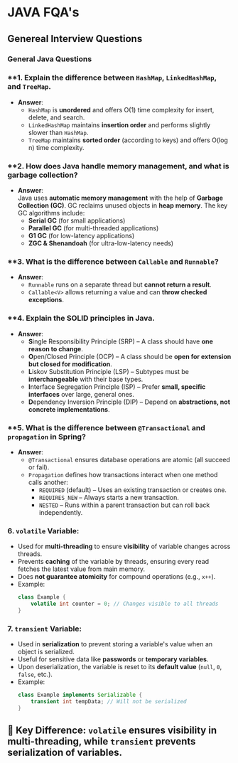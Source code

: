 # JAVA FQA's
## Genereal Interview Questions

### **General Java Questions**
### **1. **Explain the difference between `HashMap`, `LinkedHashMap`, and `TreeMap`.**
   - **Answer**:  
     - `HashMap` is **unordered** and offers O(1) time complexity for insert, delete, and search.
     - `LinkedHashMap` maintains **insertion order** and performs slightly slower than `HashMap`.
     - `TreeMap` maintains **sorted order** (according to keys) and offers O(log n) time complexity.

### **2. **How does Java handle memory management, and what is garbage collection?**
   - **Answer**:  
     Java uses **automatic memory management** with the help of **Garbage Collection (GC)**. GC reclaims unused objects in **heap memory**. The key GC algorithms include:
     - **Serial GC** (for small applications)
     - **Parallel GC** (for multi-threaded applications)
     - **G1 GC** (for low-latency applications)
     - **ZGC & Shenandoah** (for ultra-low-latency needs)

### **3. **What is the difference between `Callable` and `Runnable`?**
   - **Answer**:  
     - `Runnable` runs on a separate thread but **cannot return a result**.
     - `Callable<V>` allows returning a value and can **throw checked exceptions**.

### **4. **Explain the SOLID principles in Java.**
   - **Answer**:
     - **S**ingle Responsibility Principle (SRP) – A class should have **one reason to change**.
     - **O**pen/Closed Principle (OCP) – A class should be **open for extension but closed for modification**.
     - **L**iskov Substitution Principle (LSP) – Subtypes must be **interchangeable** with their base types.
     - **I**nterface Segregation Principle (ISP) – Prefer **small, specific interfaces** over large, general ones.
     - **D**ependency Inversion Principle (DIP) – Depend on **abstractions, not concrete implementations**.
    
        
### **5. **What is the difference between `@Transactional` and `propagation` in Spring?**
   - **Answer**:  
     - `@Transactional` ensures database operations are atomic (all succeed or fail).
     - `Propagation` defines how transactions interact when one method calls another:
       - `REQUIRED` (default) – Uses an existing transaction or creates one.
       - `REQUIRES_NEW` – Always starts a new transaction.
       - `NESTED` – Runs within a parent transaction but can roll back independently.

### **6. `volatile` Variable:**  
- Used for **multi-threading** to ensure **visibility** of variable changes across threads.  
- Prevents **caching** of the variable by threads, ensuring every read fetches the latest value from main memory.  
- Does **not guarantee atomicity** for compound operations (e.g., `x++`).  
- Example:  
  ```java
  class Example {
      volatile int counter = 0; // Changes visible to all threads
  }
  ```  

### **7. `transient` Variable:**  
- Used in **serialization** to prevent storing a variable's value when an object is serialized.  
- Useful for sensitive data like **passwords** or **temporary variables**.  
- Upon deserialization, the variable is reset to its **default value** (`null`, `0`, `false`, etc.).  
- Example:  
  ```java
  class Example implements Serializable {
      transient int tempData; // Will not be serialized
  }
  ```  

🚀 **Key Difference:** `volatile` ensures **visibility in multi-threading**, while `transient` prevents **serialization** of variables.
---


